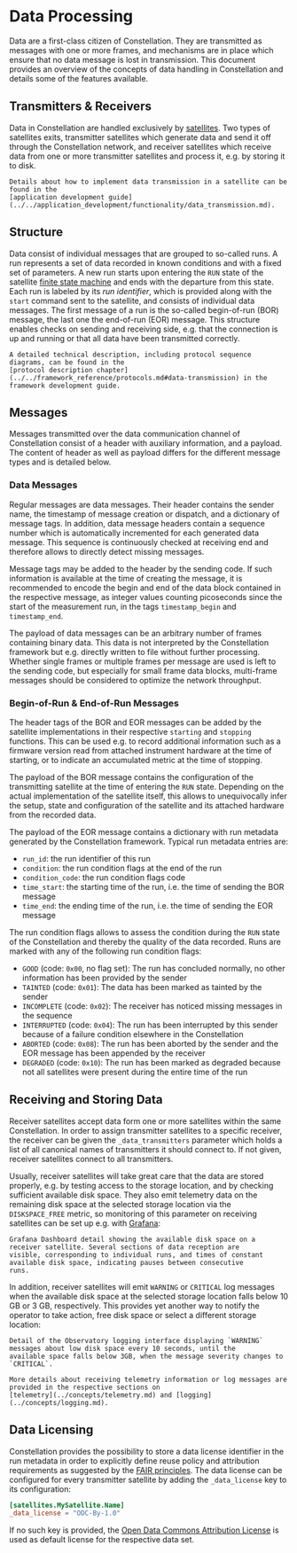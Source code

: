 # Data Processing

Data are a first-class citizen of Constellation. They are transmitted as messages with one or more frames, and mechanisms
are in place which ensure that no data message is lost in transmission.
This document provides an overview of the concepts of data handling in Constellation and details some of the features
available.

## Transmitters & Receivers

Data in Constellation are handled exclusively by [satellites](./satellite.md).
Two types of satellites exits, transmitter satellites which generate data and send it off through the Constellation network,
and receiver satellites which receive data from one or more transmitter satellites and process it, e.g. by storing it to
disk.

```{seealso}
Details about how to implement data transmission in a satellite can be found in the
[application development guide](../../application_development/functionality/data_transmission.md).
```

## Structure

Data consist of individual messages that are grouped to so-called runs. A run represents a set of data recorded in known
conditions and with a fixed set of parameters.
A new run starts upon entering the `RUN` state of the satellite [finite state machine](./satellite.md#the-finite-state-machine)
and ends with the departure from this state.
Each run is labeled by its _run identifier_, which is provided along with the `start` command sent to the satellite, and
consists of individual data messages.
The first message of a run is the so-called begin-of-run (BOR) message, the last one the end-of-run (EOR) message.
This structure enables checks on sending and receiving side, e.g. that the connection is up and running or that all data have
been transmitted correctly.

```{seealso}
A detailed technical description, including protocol sequence diagrams, can be found in the
[protocol description chapter](../../framework_reference/protocols.md#data-transmission) in the framework development guide.
```

## Messages

Messages transmitted over the data communication channel of Constellation consist of a header with auxiliary information, and
a payload. The content of header as well as payload differs for the different message types and is detailed below.

### Data Messages

Regular messages are data messages. Their header contains the sender name, the timestamp of message creation or dispatch, and
a dictionary of message tags.
In addition, data message headers contain a sequence number which is automatically incremented for each generated data message.
This sequence is continuously checked at receiving end and therefore allows to directly detect missing messages.

Message tags may be added to the header by the sending code. If such information is available at the time of creating the
message, it is recommended to encode the begin and end of the data block contained in the respective message, as integer
values counting picoseconds since the start of the measurement run, in the tags `timestamp_begin` and `timestamp_end`.

The payload of data messages can be an arbitrary number of frames containing binary data.
This data is not interpreted by the Constellation framework but e.g. directly written to file without further processing.
Whether single frames or multiple frames per message are used is left to the sending code, but especially for small frame
data blocks, multi-frame messages should be considered to optimize the network throughput.

### Begin-of-Run & End-of-Run Messages

The header tags of the BOR and EOR messages can be added by the satellite implementations in their respective `starting` and
`stopping` functions. This can be used e.g. to record additional information such as a firmware version read from attached
instrument hardware at the time of starting, or to indicate an accumulated metric at the time of stopping.

The payload of the BOR message contains the configuration of the transmitting satellite at the time of entering the `RUN`
state. Depending on the actual implementation of the satellite itself, this allows to unequivocally infer the setup, state
and configuration of the satellite and its attached hardware from the recorded data.

The payload of the EOR message contains a dictionary with run metadata generated by the Constellation framework.
Typical run metadata entries are:

* `run_id`: the run identifier of this run
* `condition`: the run condition flags at the end of the run
* `condition_code`: the run condition flags code
* `time_start`: the starting time of the run, i.e. the time of sending the BOR message
* `time_end`: the ending time of the run, i.e. the time of sending the EOR message

The run condition flags allows to assess the condition during the `RUN` state of the Constellation and thereby the quality of the
data recorded. Runs are marked with any of the following run condition flags:

* `GOOD` (code: `0x00`, no flag set): The run has concluded normally, no other information has been provided by the sender
* `TAINTED` (code: `0x01`): The data has been marked as tainted by the sender
* `INCOMPLETE` (code: `0x02`): The receiver has noticed missing messages in the sequence
* `INTERRUPTED` (code: `0x04`): The run has been interrupted by this sender because of a failure condition elsewhere in the Constellation
* `ABORTED` (code: `0x08`): The run has been aborted by the sender and the EOR message has been appended by the receiver
* `DEGRADED` (code: `0x10`): The run has been marked as degraded because not all satellites were present during the entire time of the run


## Receiving and Storing Data

Receiver satellites accept data form one or more satellites within the same Constellation. In order to assign transmitter
satellites to a specific receiver, the receiver can be given the `_data_transmitters` parameter which holds a list of all
canonical names of transmitters it should connect to. If not given, receiver satellites connect to all transmitters.

Usually, receiver satellites will take great care that the data are stored properly, e.g. by testing access to the storage
location, and by checking sufficient available disk space. They also emit telemetry data on the remaining disk space at the
selected storage location via the `DISKSPACE_FREE` metric, so monitoring of this parameter on receiving satellites can be
set up e.g. with [Grafana](../howtos/setup_influxdb_grafana.md):

```{figure} diskspace_grafana.png
Grafana Dashboard detail showing the available disk space on a receiver satellite. Several sections of data reception are
visible, corresponding to individual runs, and times of constant available disk space, indicating pauses between consecutive
runs.
```

In addition, receiver satellites will emit `WARNING` or `CRITICAL` log messages when the available disk space at the
selected storage location falls below 10 GB or 3 GB, respectively. This provides yet another way to notify the operator to
take action, free disk space or select a different storage location:

```{figure} diskspace_observatory.png
Detail of the Observatory logging interface displaying `WARNING` messages about low disk space every 10 seconds, until the
available space falls below 3GB, when the message severity changes to `CRITICAL`.
```

```{seealso}
More details about receiving telemetry information or log messages are provided in the respective sections on
[telemetry](../concepts/telemetry.md) and [logging](../concepts/logging.md).
```

## Data Licensing

Constellation provides the possibility to store a data license identifier in the run metadata in order to explicitly
define reuse policy and attribution requirements as suggested by the [FAIR principles](https://www.go-fair.org/fair-principles/).
The data license can be configured for every transmitter satellite by adding the `_data_license` key to its configuration:

```toml
[satellites.MySatellite.Name]
_data_license = "ODC-By-1.0"
```

If no such key is provided, the [Open Data Commons Attribution License](https://opendatacommons.org/licenses/by/) is used as
default license for the respective data set.
